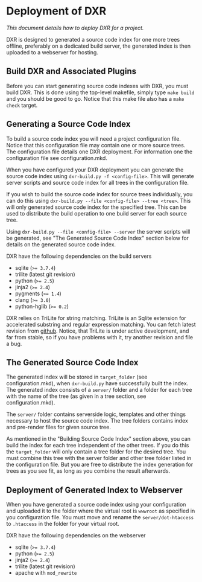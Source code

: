 Deployment of DXR
=================
_This document details how to deploy DXR for a project._

DXR is designed to generated a source code index for one more trees offline,
preferably on a dedicated build server, the generated index is then uploaded
to a webserver for hosting.


Build DXR and Associated Plugins
--------------------------------
Before you can start generating source code indexes with DXR, you must build
DXR. This is done using the top-level makefile, simply type `make build` and you
should be good to go. Notice that this make file also has a `make check` target.


Generating a Source Code Index
------------------------------
To build a source code index you will need a project configuration file. Notice
that this configuration file may contain one or more source trees. The
configuration file details one DXR deployment. For information one the
configuration file see configuration.mkd.

When you have configured your DXR deployment you can generate the source code
index using `dxr-build.py -f <config-file>`. This will generate server scripts
and source code index for all trees in the configuration file.

If you wish to build the source code index for source trees individually, you
can do this using `dxr-build.py --file <config-file> --tree <tree>`. This will
only generated source code index for the specified tree. This can be used to
distribute the build operation to one build server for each source tree.

Using `dxr-build.py --file <config-file> --server` the server scripts will be
generated, see "The Generated Source Code Index" section below for details on
the generated source code index.

DXR have the following dependencies on the build servers

 - sqlite (`>= 3.7.4`)
 - trilite (latest git revision)
 - python (`>= 2.5`)
 - jinja2 (`>= 2.4`)
 - pygments (`>= 1.4`)
 - clang (`>= 3.0`)
 - python-hglib (`>= 0.2`)

DXR relies on TriLite for string matching. TriLite is an Sqlite extension for
accelerated substring and regular expression matching. You can fetch latest
revision from [github](https://github.com/jonasfj/trilite).
Notice, that TriLite is under active development, and far from stable, so if
you have problems with it, try another revision and file a bug.


The Generated Source Code Index
-------------------------------
The generated index will be stored in `target_folder` (see configuration.mkd),
when `dxr-build.py` have successfully built the index. The generated index
consists of a `server/` folder and a folder for each tree with the name of the
tree (as given in a tree section, see configuration.mkd).

The `server/` folder contains serverside logic, templates and other things
necessary to host the source code index. The tree folders contains index and
pre-render files for given source tree.

As mentioned in the "Building Source Code Index" section above, you can build
the index for each tree independent of the other trees. If you do this the
`target_folder` will only contain a tree folder for the desired tree.
You must combine this tree with the server folder and other tree folder listed
in the configuration file. But you are free to distribute the index generation
for trees as you see fit, as long as you combine the result afterwards.


Deployment of Generated Index to Webserver
------------------------------------------
When you have generated a source code index using your configuration and
uploaded it to the folder where the virtual root is `wwwroot` as specified in
you configuration file. You must move and rename the `server/dot-htaccess` to
`.htaccess` in the folder for your virtual root.

DXR have the following dependencies on the webserver

 - sqlite (`>= 3.7.4`)
 - python (`>= 2.5`)
 - jinja2 (`>= 2.4`)
 - trilite (latest git revision)
 - apache with `mod_rewrite`

